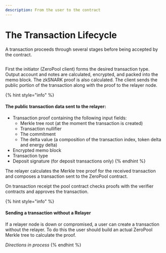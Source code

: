 ```yaml
---
description: From the user to the contract
---
```


# The Transaction Lifecycle

A transaction proceeds through several stages before being accepted by the contract.

<figure><img src="../../.gitbook/assets/The Transaction Lifecycle.png" alt=""><figcaption></figcaption></figure>

First the initiator (ZeroPool client) forms the desired transaction type. Output account and notes are calculated, encrypted, and packed into the memo block. The zkSNARK proof is also calculated. The client sends the public portion of the transaction along with the proof to the relayer node.

{% hint style="info" %}
#### The public transaction data sent to the relayer:

* Transaction proof containing the following input fields:
  * Merkle tree root (at the moment the transaction is created)
  * Transaction nullifier
  * The commitment
  * The delta value (a composition of the transaction index, token delta and energy delta)
* Encrypted memo block
* Transaction type
* Deposit signature (for deposit transactions only)
{% endhint %}

The relayer calculates the Merkle tree proof for the received transaction and composes a transaction sent to the ZeroPool contract.

On transaction receipt the pool contract checks proofs with the verifier contracts and approves the transaction.

{% hint style="info" %}
#### Sending a transaction without a Relayer

If a relayer node is down or compromised, a user can create a transaction without the relayer. To do this the user should build an actual ZeroPool Merkle tree to calculate the proof.

_Directions in process_
{% endhint %}



